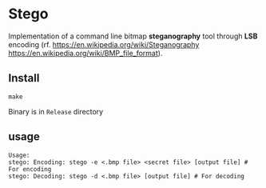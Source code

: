 # Stego

Implementation of a command line bitmap **steganography** tool through **LSB** encoding (rf. https://en.wikipedia.org/wiki/Steganography https://en.wikipedia.org/wiki/BMP_file_format). 
                                                         
## Install 
```
make
```
Binary is in `Release` directory
## usage
```
Usage:
stego: Encoding: stego -e <.bmp file> <secret file> [output file] # For encoding
stego: Decoding: stego -d <.bmp file> [output file] # For decoding
```



